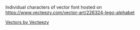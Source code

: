 Individual characters of vector font hosted on https://www.vecteezy.com/vector-art/226324-lego-alphabet

<a href="https://www.vecteezy.com/"> Vectors by Vecteezy</a>
